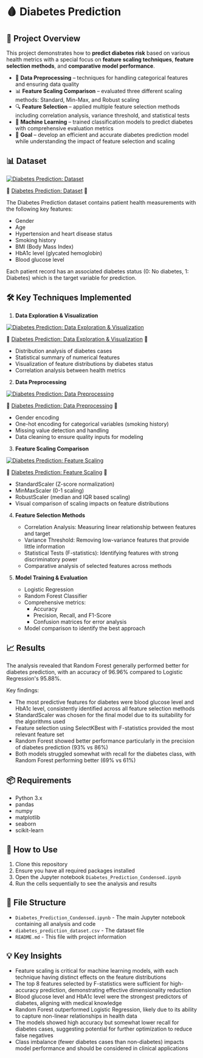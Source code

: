 # 🩸 Diabetes Prediction

## 📌 Project Overview
This project demonstrates how to **predict diabetes risk** based on various health metrics with a special focus on **feature scaling techniques**, **feature selection methods**, and **comparative model performance**.

- 🧹 **Data Preprocessing** – techniques for handling categorical features and ensuring data quality
- 📊 **Feature Scaling Comparison** – evaluated three different scaling methods: Standard, Min-Max, and Robust scaling
- 🔍 **Feature Selection** – applied multiple feature selection methods including correlation analysis, variance threshold, and statistical tests
- 🤖 **Machine Learning** – trained classification models to predict diabetes with comprehensive evaluation metrics
- 🎯 **Goal** – develop an efficient and accurate diabetes prediction model while understanding the impact of feature selection and scaling

## 📊 Dataset

[![Diabetes Prediction: Dataset](https://img.youtube.com/vi/4pV3wtKBk-g/0.jpg)](https://youtu.be/4pV3wtKBk-g)

🎥 [Diabetes Prediction: Dataset](https://youtu.be/4pV3wtKBk-g) 🎥 

The Diabetes Prediction dataset contains patient health measurements with the following key features:
- Gender
- Age
- Hypertension and heart disease status
- Smoking history
- BMI (Body Mass Index)
- HbA1c level (glycated hemoglobin)
- Blood glucose level

Each patient record has an associated diabetes status (0: No diabetes, 1: Diabetes) which is the target variable for prediction.

## 🛠 Key Techniques Implemented

1. **Data Exploration & Visualization**

[![Diabetes Prediction: Data Exploration & Visualization](https://img.youtube.com/vi/icuEr5Drk3c/0.jpg)](https://youtu.be/icuEr5Drk3c)

🎥 [Diabetes Prediction: Data Exploration & Visualization](https://youtu.be/icuEr5Drk3c) 🎥  

   - Distribution analysis of diabetes cases
   - Statistical summary of numerical features
   - Visualization of feature distributions by diabetes status
   - Correlation analysis between health metrics

2. **Data Preprocessing**

[![Diabetes Prediction: Data Preprocessing](https://img.youtube.com/vi/Ldnxw2msH2g/0.jpg)](https://youtu.be/Ldnxw2msH2g)

🎥 [Diabetes Prediction: Data Preprocessing](https://youtu.be/Ldnxw2msH2g) 🎥  

   - Gender encoding
   - One-hot encoding for categorical variables (smoking history)
   - Missing value detection and handling
   - Data cleaning to ensure quality inputs for modeling

3. **Feature Scaling Comparison**

[![Diabetes Prediction: Feature Scaling](https://img.youtube.com/vi/EVavQobmKrs/0.jpg)](https://youtu.be/EVavQobmKrs)

🎥 [Diabetes Prediction: Feature Scaling](https://youtu.be/EVavQobmKrs) 🎥  

   - StandardScaler (Z-score normalization)
   - MinMaxScaler (0-1 scaling)
   - RobustScaler (median and IQR based scaling)
   - Visual comparison of scaling impacts on feature distributions
   
4. **Feature Selection Methods**
   - Correlation Analysis: Measuring linear relationship between features and target
   - Variance Threshold: Removing low-variance features that provide little information
   - Statistical Tests (F-statistics): Identifying features with strong discriminatory power
   - Comparative analysis of selected features across methods

5. **Model Training & Evaluation**
   - Logistic Regression
   - Random Forest Classifier
   - Comprehensive metrics:
     - Accuracy
     - Precision, Recall, and F1-Score
     - Confusion matrices for error analysis
   - Model comparison to identify the best approach

## 📈 Results
The analysis revealed that Random Forest generally performed better for diabetes prediction, with an accuracy of 96.96% compared to Logistic Regression's 95.88%.

Key findings:
- The most predictive features for diabetes were blood glucose level and HbA1c level, consistently identified across all feature selection methods
- StandardScaler was chosen for the final model due to its suitability for the algorithms used
- Feature selection using SelectKBest with F-statistics provided the most relevant feature set
- Random Forest showed better performance particularly in the precision of diabetes prediction (93% vs 86%)
- Both models struggled somewhat with recall for the diabetes class, with Random Forest performing better (69% vs 61%)

## 📦 Requirements
- Python 3.x
- pandas
- numpy
- matplotlib
- seaborn
- scikit-learn

## 🚀 How to Use
1. Clone this repository
2. Ensure you have all required packages installed
3. Open the Jupyter notebook `Diabetes_Prediction_Condensed.ipynb`
4. Run the cells sequentially to see the analysis and results

## 📂 File Structure
- `Diabetes_Prediction_Condensed.ipynb` - The main Jupyter notebook containing all analysis and code
- `diabetes_prediction_dataset.csv` - The dataset file
- `README.md` - This file with project information

## 💡 Key Insights
- Feature scaling is critical for machine learning models, with each technique having distinct effects on the feature distributions
- The top 8 features selected by F-statistics were sufficient for high-accuracy prediction, demonstrating effective dimensionality reduction
- Blood glucose level and HbA1c level were the strongest predictors of diabetes, aligning with medical knowledge
- Random Forest outperformed Logistic Regression, likely due to its ability to capture non-linear relationships in health data
- The models showed high accuracy but somewhat lower recall for diabetes cases, suggesting potential for further optimization to reduce false negatives
- Class imbalance (fewer diabetes cases than non-diabetes) impacts model performance and should be considered in clinical applications
